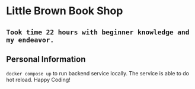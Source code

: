 # Little Brown Book Shop

## `Took time 22 hours with beginner knowledge and my endeavor.`

## Personal Information

`docker compose up` to run backend service locally. The service is able to do hot reload. Happy Coding!
